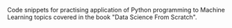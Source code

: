 Code snippets for practising application of Python programming to Machine Learning topics covered in the book "Data Science From Scratch".
